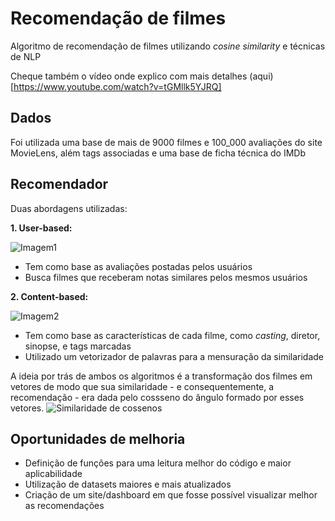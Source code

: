 # Recomendação de filmes
 Algoritmo de recomendação de filmes utilizando *cosine similarity* e técnicas de NLP

 Cheque também o vídeo onde explico com mais detalhes (aqui)[https://www.youtube.com/watch?v=tGMllk5YJRQ]

## Dados
Foi utilizada uma base de mais de 9000 filmes e 100_000 avaliações do site MovieLens, além tags associadas e uma base de ficha técnica do IMDb

## Recomendador
Duas abordagens utilizadas:

 **1. User-based:**

![Imagem1](https://github.com/Gust4242/Recomendacao-de-filmes/assets/90975619/5673b9f0-7d72-44a5-94f9-59145944c398)

 - Tem como base as avaliações postadas pelos usuários
 - Busca filmes que receberam notas similares pelos mesmos usuários
 
 **2. Content-based:**

![Imagem2](https://github.com/Gust4242/Recomendacao-de-filmes/assets/90975619/f7806b5d-ca4c-4be2-9218-febf8beae236)

 - Tem como base as características de cada filme, como *casting*, diretor, sinopse, e tags marcadas
 - Utilizado um vetorizador de palavras para a mensuração da similaridade
 
A ideia por trás de ambos os algoritmos é a transformação dos filmes em vetores de modo que sua similaridade - e consequentemente, a recomendação - era dada pelo cossseno do ângulo formado por esses vetores.
![Similaridade de cossenos](https://github.com/Gust4242/Recomendacao-de-filmes/assets/90975619/52432d07-2451-4327-92d8-6453bd014c4a)

## Oportunidades de melhoria
- Definição de funções para uma leitura melhor do código e maior aplicabilidade
- Utilização de datasets maiores e mais atualizados
- Criação de um site/dashboard em que fosse possível visualizar melhor as recomendações
